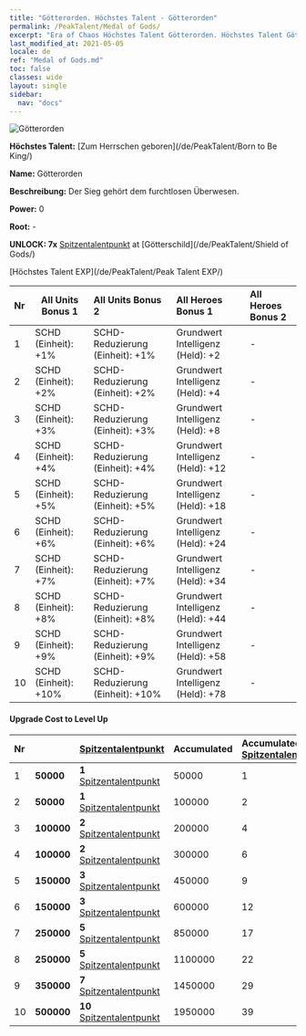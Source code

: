 ```yaml
---
title: "Götterorden. Höchstes Talent - Götterorden"
permalink: /PeakTalent/Medal of Gods/
excerpt: "Era of Chaos Höchstes Talent Götterorden. Höchstes Talent Götterorden. Götterorden"
last_modified_at: 2021-05-05
locale: de
ref: "Medal of Gods.md"
toc: false
classes: wide
layout: single
sidebar:
  nav: "docs"
---
```


  ![Götterorden](/images/pt/talent_4503.png)

  **Höchstes Talent:** [Zum Herrschen geboren](/de/PeakTalent/Born to Be King/)

  **Name:** Götterorden

  **Beschreibung:** Der Sieg gehört dem furchtlosen Überwesen.

  **Power:** 0

  **Root:** -

  **UNLOCK: 7x** [Spitzentalentpunkt](/ItemsDE/con_934/) at [Götterschild](/de/PeakTalent/Shield of Gods/)

  [Höchstes Talent EXP](/de/PeakTalent/Peak Talent EXP/)

  | Nr | All Units Bonus 1 | All Units Bonus 2 | All Heroes Bonus 1 | All Heroes Bonus 2 |
  |:---|--------------|:-------------|:-------------|:-------------|
  | 1 | SCHD (Einheit): +1% | SCHD-Reduzierung (Einheit): +1% | Grundwert Intelligenz (Held): +2 | - |
  | 2 | SCHD (Einheit): +2% | SCHD-Reduzierung (Einheit): +2% | Grundwert Intelligenz (Held): +4 | - |
  | 3 | SCHD (Einheit): +3% | SCHD-Reduzierung (Einheit): +3% | Grundwert Intelligenz (Held): +8 | - |
  | 4 | SCHD (Einheit): +4% | SCHD-Reduzierung (Einheit): +4% | Grundwert Intelligenz (Held): +12 | - |
  | 5 | SCHD (Einheit): +5% | SCHD-Reduzierung (Einheit): +5% | Grundwert Intelligenz (Held): +18 | - |
  | 6 | SCHD (Einheit): +6% | SCHD-Reduzierung (Einheit): +6% | Grundwert Intelligenz (Held): +24 | - |
  | 7 | SCHD (Einheit): +7% | SCHD-Reduzierung (Einheit): +7% | Grundwert Intelligenz (Held): +34 | - |
  | 8 | SCHD (Einheit): +8% | SCHD-Reduzierung (Einheit): +8% | Grundwert Intelligenz (Held): +44 | - |
  | 9 | SCHD (Einheit): +9% | SCHD-Reduzierung (Einheit): +9% | Grundwert Intelligenz (Held): +58 | - |
  | 10 | SCHD (Einheit): +10% | SCHD-Reduzierung (Einheit): +10% | Grundwert Intelligenz (Held): +78 | - |


#### Upgrade Cost to Level Up

  | Nr | <i class="fas fa-coins"/> | [Spitzentalentpunkt](/ItemsDE/con_934/) | Accumulated <i class="fas fa-coins"/> | Accumulated [Spitzentalentpunkt](/ItemsDE/con_934/) |
  |:---|--------------|:-------------|:-------------|:-------------|
  | 1 | **50000** | **1** [Spitzentalentpunkt](/ItemsDE/con_934/) | 50000 | 1 |
  | 2 | **50000** | **1** [Spitzentalentpunkt](/ItemsDE/con_934/) | 100000 | 2 |
  | 3 | **100000** | **2** [Spitzentalentpunkt](/ItemsDE/con_934/) | 200000 | 4 |
  | 4 | **100000** | **2** [Spitzentalentpunkt](/ItemsDE/con_934/) | 300000 | 6 |
  | 5 | **150000** | **3** [Spitzentalentpunkt](/ItemsDE/con_934/) | 450000 | 9 |
  | 6 | **150000** | **3** [Spitzentalentpunkt](/ItemsDE/con_934/) | 600000 | 12 |
  | 7 | **250000** | **5** [Spitzentalentpunkt](/ItemsDE/con_934/) | 850000 | 17 |
  | 8 | **250000** | **5** [Spitzentalentpunkt](/ItemsDE/con_934/) | 1100000 | 22 |
  | 9 | **350000** | **7** [Spitzentalentpunkt](/ItemsDE/con_934/) | 1450000 | 29 |
  | 10 | **500000** | **10** [Spitzentalentpunkt](/ItemsDE/con_934/) | 1950000 | 39 |
